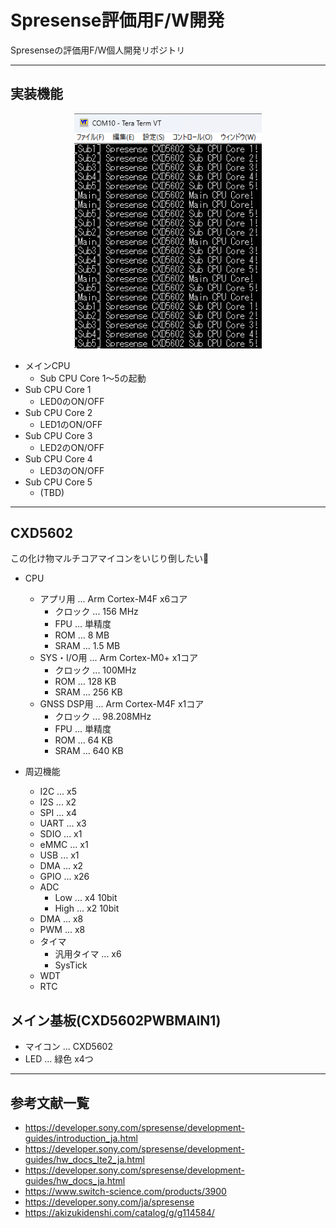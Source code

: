 # Spresense評価用F/W開発

Spresenseの評価用F/W個人開発リポジトリ  

---

## 実装機能

<div align="center">
  <img width="300" src="/doc/img/spresense_mp_multi_core_cpu_com.png">
</div>

- メインCPU
  - Sub CPU Core 1～5の起動
- Sub CPU Core 1
  - LED0のON/OFF
- Sub CPU Core 2
  - LED1のON/OFF
- Sub CPU Core 3
  - LED2のON/OFF
- Sub CPU Core 4
  - LED3のON/OFF
- Sub CPU Core 5
  - (TBD)

---

## CXD5602

この化け物マルチコアマイコンをいじり倒したい🥺  

- CPU
  - アプリ用 ... Arm Cortex-M4F x6コア
    - クロック ... 156 MHz
    - FPU ... 単精度
    - ROM ... 8 MB
    - SRAM ... 1.5 MB
  - SYS・I/O用 ... Arm Cortex-M0+ x1コア
    - クロック ... 100MHz
    - ROM ... 128 KB
    - SRAM ... 256 KB
  - GNSS DSP用 ... Arm Cortex-M4F x1コア
    - クロック ... 98.208MHz
    - FPU ... 単精度
    - ROM ... 64 KB
    - SRAM ... 640 KB

- 周辺機能
  - I2C ... x5
  - I2S ... x2
  - SPI ... x4
  - UART ... x3
  - SDIO ... x1
  - eMMC ... x1
  - USB ... x1
  - DMA ... x2
  - GPIO ... x26
  - ADC
    - Low ... x4 10bit
    - High ... x2 10bit
  - DMA ... x8
  - PWM ... x8
  - タイマ
    - 汎用タイマ ... x6
    - SysTick
  - WDT
  - RTC

## メイン基板(CXD5602PWBMAIN1)

- マイコン ... CXD5602
- LED ... 緑色 x4つ

---

## 参考文献一覧

- https://developer.sony.com/spresense/development-guides/introduction_ja.html
- https://developer.sony.com/spresense/development-guides/hw_docs_lte2_ja.html
- https://developer.sony.com/spresense/development-guides/hw_docs_ja.html
- https://www.switch-science.com/products/3900
- https://developer.sony.com/ja/spresense
- https://akizukidenshi.com/catalog/g/g114584/
